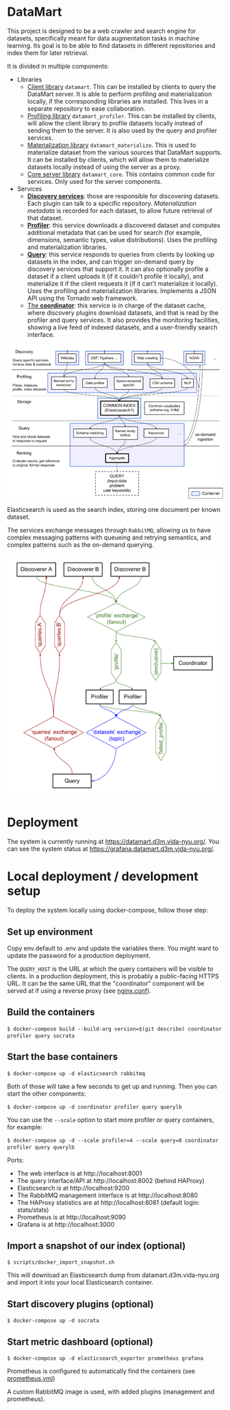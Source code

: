 DataMart
========

This project is designed to be a web crawler and search engine for datasets, specifically meant for data augmentation tasks in machine learning. Its goal is to be able to find datasets in different repositories and index them for later retrieval.

It is divided in multiple components:

* Libraries
  * [Client library](https://gitlab.com/ViDA-NYU/datamart/api) `datamart`. This can be installed by clients to query the DataMart server. It is able to perform profiling and materialization locally, if the corresponding libraries are installed. This lives in a separate repository to ease collaboration.
  * [Profiling library](lib_profiler/) `datamart_profiler`. This can be installed by clients, will allow the client library to profile datasets locally instead of sending them to the server. It is also used by the query and profiler services.
  * [Materialization library](lib_materialize/) `datamart_materialize`. This is used to materialize dataset from the various sources that DataMart supports. It can be installed by clients, which will allow them to materialize datasets locally instead of using the server as a proxy.
  * [Core server library](lib_core/) `datamart_core`. This contains common code for services. Only used for the server components.
* Services
  * [**Discovery services**](discovery/): those are responsible for discovering datasets. Each plugin can talk to a specific repository. *Materialization metadata* is recorded for each dataset, to allow future retrieval of that dataset.
  * [**Profiler**](profiler/): this service downloads a discovered dataset and computes additional metadata that can be used for search (for example, dimensions, semantic types, value distributions). Uses the profiling and materialization libraries.
  * [**Query**](query/): this service responds to queries from clients by looking up datasets in the index, and can trigger on-demand query by discovery services that support it. It can also optionally profile a dataset if a client uploads it (if it couldn't profile it locally), and materialize it if the client requests it (if it can't materialize it locally). Uses the profiling and materialization libraries. Implements a JSON API using the Tornado web framework.
  * [The **coordinator**](coordinator/): this service is in charge of the dataset cache, where discovery plugins download datasets, and that is read by the profiler and query services. It also provides the monitoring facilities, showing a live feed of indexed datasets, and a user-friendly search interface.

![DataMart Architecture](architecture.png)

Elasticsearch is used as the search index, storing one document per known dataset.

The services exchange messages through `RabbitMQ`, allowing us to have complex messaging patterns with queueing and retrying semantics, and complex patterns such as the on-demand querying.

![AMQP Overview](amqp.png)

Deployment
==========

The system is currently running at https://datamart.d3m.vida-nyu.org/. You can see the system status at https://grafana.datamart.d3m.vida-nyu.org/.

Local deployment / development setup
====================================

To deploy the system locally using docker-compose, follow those step:

Set up environment
------------------

Copy env.default to .env and update the variables there. You might want to update the password for a production deployment.

The `QUERY_HOST` is the URL at which the query containers will be visible to clients. In a production deployment, this is probably a public-facing HTTPS URL. It can be the same URL that the "coordinator" component will be served at if using a reverse proxy (see [nginx.conf](nginx.conf)).

Build the containers
--------------------

```
$ docker-compose build --build-arg version=$(git describe) coordinator profiler query socrata
```

Start the base containers
-------------------------

```
$ docker-compose up -d elasticsearch rabbitmq
```

Both of those will take a few seconds to get up and running. Then you can start the other components:

```
$ docker-compose up -d coordinator profiler query querylb
```

You can use the `--scale` option to start more profiler or query containers, for example:

```
$ docker-compose up -d --scale profiler=4 --scale query=8 coordinator profiler query querylb
```

Ports:
* The web interface is at http://localhost:8001
* The query interface/API at http://localhost:8002 (behind HAProxy)
* Elasticsearch is at http://localhost:9200
* The RabbitMQ management interface is at http://localhost:8080
* The HAProxy statistics are at http://localhost:8081 (default login: stats/stats)
* Prometheus is at http://localhost:9090
* Grafana is at http://localhost:3000

Import a snapshot of our index (optional)
-----------------------------------------

```
$ scripts/docker_import_snapshot.sh
```

This will download an Elasticsearch dump from datamart.d3m.vida-nyu.org and import it into your local Elasticsearch container.

Start discovery plugins (optional)
----------------------------------

```
$ docker-compose up -d socrata
```

Start metric dashboard (optional)
---------------------------------

```
$ docker-compose up -d elasticsearch_exporter prometheus grafana
```

Prometheus is configured to automatically find the containers (see [prometheus.yml](docker/prometheus.yml))

A custom RabbitMQ image is used, with added plugins (management and prometheus).
